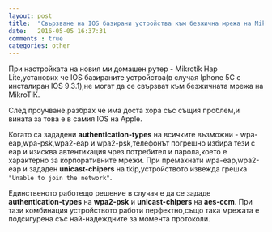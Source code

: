 ```yaml
---
layout: post
title:  "Свързване на IOS базирани устройства към безжична мрежа на MikroTiK"
date:   2016-05-05 16:37:31
comments : true
categories: other
---
```


При настройката на новия ми домашен рутер - Mikrotik Hap Lite,установих че IOS базираните устройства(в случая Iphone 5C с инсталиран IOS 9.3.1),не могат да се свързват към безжичната мрежа на MikroTiK.

След проучване,разбрах че има доста хора със същия проблем,и вината за това е в самия IOS на Apple.

Когато са зададени **authentication-types** на всичките възможни - wpa-eap,wpa-psk,wpa2-eap и wpa2-psk,телефонът погрешно избира тези с eap и изисква автентикация чрез потребител и парола,което е характерно за корпоративните мрежи.
При премахнати wpa-eap,wpa2-eap и зададен **unicast-chipers** на tkip,устройството извежда грешка ``"Unable to join the network"``.

Единственото работещо решение в случая е да се зададе **authentication-types** на **wpa2-psk** и **unicast-chipers** на **aes-ccm**.
При тази комбинация устройството работи перфектно,също така мрежата е подсигурена със най-надеждните за момента протоколи.

